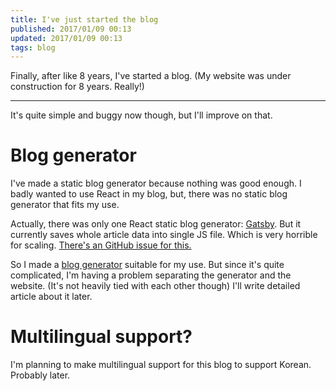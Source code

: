 ```yaml
---
title: I've just started the blog
published: 2017/01/09 00:13
updated: 2017/01/09 00:13
tags: blog
---
```

Finally, after like 8 years, I've started a blog. (My website was under
construction for 8 years. Really!)

---

It's quite simple and buggy now though, but I'll improve on that.

# Blog generator
I've made a static blog generator because nothing was good enough. I badly
wanted to use React in my blog, but, there was no static blog generator that
fits my use.

Actually, there was only one React static blog generator:
[Gatsby](https://github.com/gatsbyjs). But it currently saves whole article
data into single JS file. Which is very horrible for scaling.
[There's an GitHub issue for this.](https://github.com/gatsbyjs/gatsby/issues/431)

So I made a [blog generator](https://github.com/yoo2001818/kkiro.kr) suitable
for my use. But since it's quite complicated, I'm having a problem separating
the generator and the website. (It's not heavily tied with each other though)
I'll write detailed article about it later.

# Multilingual support?
I'm planning to make multilingual support for this blog to support Korean.
Probably later.
